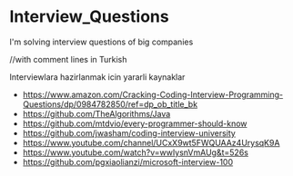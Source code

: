 # Interview_Questions
I'm solving interview questions of big companies 

//with comment lines in Turkish

Interviewlara hazirlanmak icin yararli kaynaklar


- https://www.amazon.com/Cracking-Coding-Interview-Programming-Questions/dp/0984782850/ref=dp_ob_title_bk
- https://github.com/TheAlgorithms/Java
- https://github.com/mtdvio/every-programmer-should-know
- https://github.com/jwasham/coding-interview-university
- https://www.youtube.com/channel/UCxX9wt5FWQUAAz4UrysqK9A
- https://www.youtube.com/watch?v=wwIysnVmAUg&t=526s
- https://github.com/pgxiaolianzi/microsoft-interview-100
